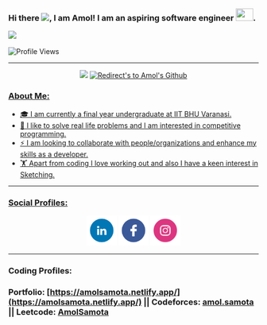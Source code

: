 ### Hi there <img src="https://media.giphy.com/media/hvRJCLFzcasrR4ia7z/giphy.gif" width="25px">, I am Amol!  I am an aspiring software engineer <img src="https://raw.githubusercontent.com/TheDudeThatCode/TheDudeThatCode/master/Assets/Developer.gif" width=35 height=25>.

<img src="https://img.shields.io/github/followers/AmolSamota?style=social"/>

![Profile Views](https://gpvc.arturio.dev/AmolSamota)


---
<p align="centre">
 
 <div align = "center">
  
  <a href="https://github.com/AmolSamota" title="Redirect's to AmolSamota's Github">
  <img width="49%" src="https://github-readme-stats.vercel.app/api?username=AmolSamota&show_icons=true&theme=radical&count_private=true" /></a>

  <a href="https://github.com/AmolSamota">
  <img width="49%" title="Redirect's to Amol's Github" src="https://github-readme-streak-stats.herokuapp.com/?user=AmolSamota&theme=radical" /></a>
  <a href ="https://github.com/AmolSamota" title="Redirect's to AmolSamota's Github">
<!--   <img width="49%" src="https://github-readme-stats.vercel.app/api/top-langs/?username=AmolSamota&hide=Shell,Mustache,C,Dockerfile,Html,Css&theme=radical&layout=compact"/></a> -->
  
  </div>
 <div align = "center">
  
  </div>

</p>
<!-- <img src='https://github-readme-stats.vercel.app/api?username=AmolSamota&show_icons=true&theme=tokyonight&count_private=true&line_height=40'  align="left" />
<img src='https://github-readme-stats.vercel.app/api/top-langs/?username=AmolSamota&theme=tokyonight&hide_langs_below=4' align="middle" /> -->

### About Me:

- 🎓 I am currently a final year undergraduate at IIT BHU Varanasi.
- 👨‍ I like to solve real life problems and I am interested in competitive programming.
- ⚡ I am looking to collaborate with people/organizations and enhance my skills as a developer.
- 🏋 Apart from coding I love working out and also I have a keen interest in Sketching.

<!-- <p align="center">
  <a href="https://github.com/karthikeysaxena2507">
    <img src="https://github-readme-stats.vercel.app/api?username=karthikeysaxena2507&show_icons=true&hide=issues&theme=radical"/>
  </a>
</p> -->
<!-- ### GitHub Stats:
<p align="center">
  <a href="https://github.com/AmolSamota">
    <img src="https://github-readme-stats.vercel.app/api?username=AmolSamota&show_icons=true&hide=issues&theme=radical"/>
  </a>
</p>


### Top Languages: 
<p align="center">
  <a href="https://github.com/AmolSamota">
    <img src="https://github-readme-stats.vercel.app/api/top-langs/?username=AmolSamota&theme=radical" align="center" />
  </a>
</p> -->

---

### Social Profiles:
<p align="center">
 <a href="https://www.linkedin.com/in/amol-samota-070b38178/"><img src="https://github.com/aritraroy/social-icons/blob/master/linkedin-icon.png?raw=true" width="60"></a>
<a href="https://www.facebook.com/amol.samota"><img src="https://github.com/aritraroy/social-icons/blob/master/facebook-icon.png?raw=true" width="60"></a>
<a href="https://www.instagram.com/amol.samota/"><img src="https://github.com/aritraroy/social-icons/blob/master/instagram-icon.png?raw=true" width="60"></a>
</p>

---
### Coding Profiles:
### Portfolio: [https://amolsamota.netlify.app/](https://amolsamota.netlify.app/) || Codeforces: [amol.samota](https://codeforces.com/profile/amol.samota) || Leetcode: [AmolSamota](https://leetcode.com/AmolSamota/)

